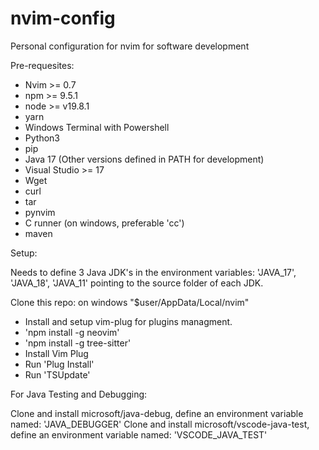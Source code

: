 # nvim-config

Personal configuration for nvim for software development

Pre-requesites:

- Nvim >= 0.7
- npm >= 9.5.1
- node >= v19.8.1
- yarn
- Windows Terminal with Powershell
- Python3
- pip 
- Java 17 (Other versions defined in PATH for development)
- Visual Studio >= 17
- Wget
- curl
- tar
- pynvim
- C runner (on windows, preferable 'cc')
- maven

Setup:

Needs to define 3 Java JDK's in the environment variables: 'JAVA_17', 'JAVA_18', 'JAVA_11' pointing to the source folder of each JDK.

Clone this repo: on windows "$user/AppData/Local/nvim"
- Install and setup vim-plug for plugins managment.
- 'npm install -g neovim'
- 'npm install -g tree-sitter'
- Install Vim Plug
- Run 'Plug Install'
- Run 'TSUpdate'

For Java Testing and Debugging:

Clone and install microsoft/java-debug, define an environment variable named: 'JAVA_DEBUGGER'
Clone and install microsoft/vscode-java-test, define an environment variable named: 'VSCODE_JAVA_TEST'

